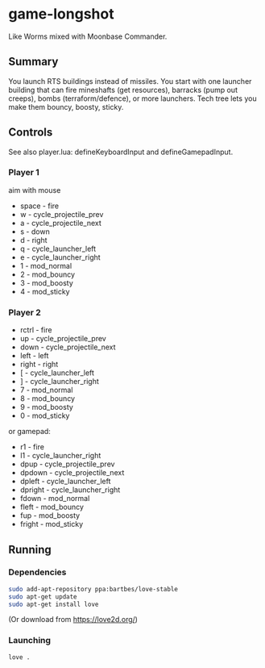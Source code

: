 # game-longshot

Like Worms mixed with Moonbase Commander.

## Summary

You launch RTS buildings instead of missiles. You start with one launcher
building that can fire mineshafts (get resources), barracks (pump out creeps),
bombs (terraform/defence), or more launchers. Tech tree lets you make them
bouncy, boosty, sticky.

## Controls
See also player.lua: defineKeyboardInput and defineGamepadInput.

### Player 1
aim with mouse

* space - fire
* w     - cycle_projectile_prev
* a     - cycle_projectile_next
* s     - down
* d     - right
* q     - cycle_launcher_left
* e     - cycle_launcher_right
* 1     - mod_normal
* 2     - mod_bouncy
* 3     - mod_boosty
* 4     - mod_sticky

### Player 2
* rctrl - fire
* up    - cycle_projectile_prev
* down  - cycle_projectile_next
* left  - left
* right - right
* [     - cycle_launcher_left
* ]     - cycle_launcher_right
* 7     - mod_normal
* 8     - mod_bouncy
* 9     - mod_boosty
* 0     - mod_sticky

or gamepad:

* r1      - fire
* l1      - cycle_launcher_right
* dpup    - cycle_projectile_prev
* dpdown  - cycle_projectile_next
* dpleft  - cycle_launcher_left
* dpright - cycle_launcher_right
* fdown   - mod_normal
* fleft   - mod_bouncy
* fup     - mod_boosty
* fright  - mod_sticky

## Running

### Dependencies 
```bash
sudo add-apt-repository ppa:bartbes/love-stable
sudo apt-get update
sudo apt-get install love
```
(Or download from https://love2d.org/)


### Launching

```bash
love .
```
